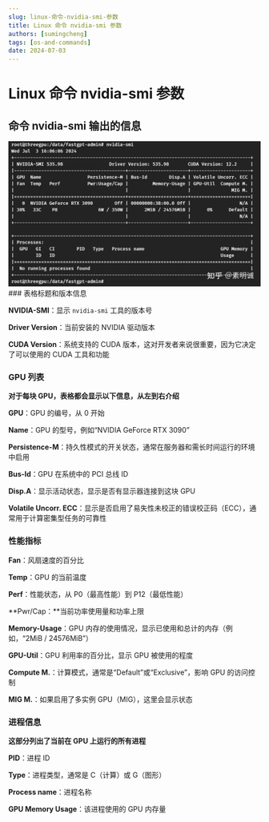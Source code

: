 ```yaml
---
slug: linux-命令-nvidia-smi-参数
title: Linux 命令 nvidia-smi 参数
authors: [sumingcheng]
tags: [os-and-commands]
date: 2024-07-03
---
```


# Linux 命令 nvidia-smi 参数

## 命令 nvidia-smi 输出的信息

![06e4d05b11403eb3a9f8943902ac0e8f](../image/06e4d05b11403eb3a9f8943902ac0e8f.jpg)### 表格标题和版本信息

**NVIDIA-SMI**：显示 `nvidia-smi` 工具的版本号

**Driver Version**：当前安装的 NVIDIA 驱动版本

**CUDA Version**：系统支持的 CUDA 版本，这对开发者来说很重要，因为它决定了可以使用的 CUDA 工具和功能

### GPU 列表

**对于每块 GPU，表格都会显示以下信息，从左到右介绍**

**GPU**：GPU 的编号，从 0 开始

**Name**：GPU 的型号，例如“NVIDIA GeForce RTX 3090”

**Persistence-M**：持久性模式的开关状态，通常在服务器和需长时间运行的环境中启用

**Bus-Id**：GPU 在系统中的 PCI 总线 ID

**Disp.A**：显示活动状态，显示是否有显示器连接到这块 GPU

**Volatile Uncorr. ECC**：显示是否启用了易失性未校正的错误校正码（ECC），通常用于计算密集型任务的可靠性

### 性能指标

**Fan**：风扇速度的百分比

**Temp**：GPU 的当前温度

**Perf**：性能状态，从 P0（最高性能）到 P12（最低性能）

**Pwr/Cap：**当前功率使用量和功率上限

**Memory-Usage**：GPU 内存的使用情况，显示已使用和总计的内存（例如，“2MiB / 24576MiB”）

**GPU-Util**：GPU 利用率的百分比，显示 GPU 被使用的程度

**Compute M.**：计算模式，通常是“Default”或“Exclusive”，影响 GPU 的访问控制

**MIG M.**：如果启用了多实例 GPU（MIG），这里会显示状态

### 进程信息

**这部分列出了当前在 GPU 上运行的所有进程**

**PID**：进程 ID

**Type**：进程类型，通常是 C（计算）或 G（图形）

**Process name**：进程名称

**GPU Memory Usage**：该进程使用的 GPU 内存量
